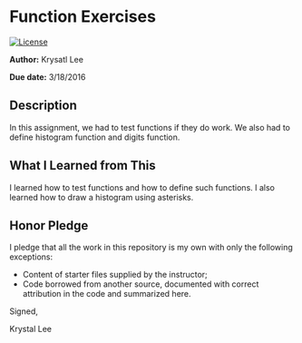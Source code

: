 # Function Exercises

 [![License](http://img.shields.io/badge/license-MIT-blue.svg)](http://en.wikipedia.org/wiki/MIT_License)

**Author:** Krysatl Lee

**Due date:** 3/18/2016

## Description

In this assignment, we had to test functions if they do work. We also had to define histogram function and digits function.

## What I Learned from This

I learned how to test functions and how to define such functions. I also learned how to draw a histogram using asterisks.

## Honor Pledge

I pledge that all the work in this repository is my own with only the following exceptions:

* Content of starter files supplied by the instructor;
* Code borrowed from another source, documented with correct attribution in the code and summarized here.

Signed,

Krystal Lee
